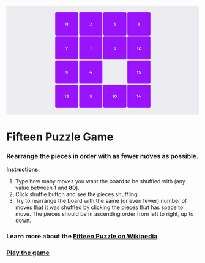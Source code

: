 [![Fifteen Puzzle Game](assets/fifteen-puzzle-game.png)](https://ofcode.com.br/projects/fifteen-puzzle-game/)

Fifteen Puzzle Game
===================
### Rearrange the pieces in order with as fewer moves as possible.

**Instructions:**
1. Type how many moves you want the board to be shuffled with (any value between **1** and **80**).
2. Click shuffle button and see the pieces shuffling.
3. Try to rearrange the board with the same (or even fewer) number of moves that it was shuffled by clicking the pieces that has space to move. The pieces should be in ascending order from left to right, up to down.

### Learn more about the [Fifteen Puzzle on Wikipedia](https://en.wikipedia.org/wiki/15_puzzle)

### [Play the game](https://ofcode.com.br/projects/fifteen-puzzle-game)
